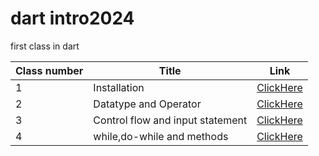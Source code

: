 # dart intro2024

first class in dart

| Class number | Title                            | Link                             |
| ------------ | -------------------------------- | -------------------------------- |
| 1            | Installation                     | [ClickHere](./classes/class1.md) |
| 2            | Datatype and Operator            | [ClickHere](./classes/class2.md) |
| 3            | Control flow and input statement | [ClickHere](./classes/class3.md) |
| 4            | while,do-while and methods       | [ClickHere](./classes/class4.md) |
